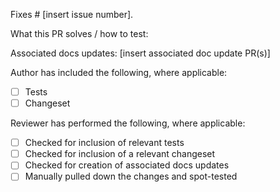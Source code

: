 Fixes # [insert issue number].

What this PR solves / how to test:

Associated docs updates: [insert associated doc update PR(s)]

Author has included the following, where applicable:

- [ ] Tests
- [ ] Changeset

Reviewer has performed the following, where applicable:

- [ ] Checked for inclusion of relevant tests
- [ ] Checked for inclusion of a relevant changeset
- [ ] Checked for creation of associated docs updates
- [ ] Manually pulled down the changes and spot-tested 
